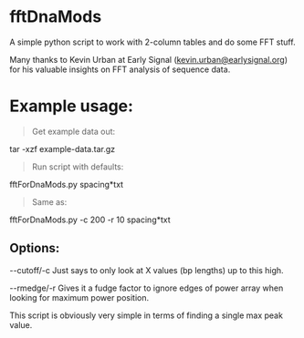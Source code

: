 # fftDnaMods
A simple python script to work with 2-column tables and do some FFT stuff.


Many thanks to Kevin Urban at Early Signal (kevin.urban@earlysignal.org) for his valuable insights on FFT analysis of sequence data.  



# Example usage:

>Get example data out:

tar -xzf example-data.tar.gz

>Run script with defaults:

fftForDnaMods.py spacing*txt

>Same as:

fftForDnaMods.py -c 200 -r 10 spacing*txt


## Options:
--cutoff/-c  Just says to only look at X values (bp lengths) up to this high.

--rmedge/-r  Gives it a fudge factor to ignore edges of power array when looking for maximum power position.


This script is obviously very simple in terms of finding a single max peak value.

